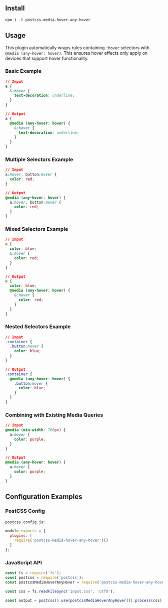 ## Install

```bash
npm i -D postcss-media-hover-any-hover
```

## Usage

This plugin automatically wraps rules containing `:hover` selectors with `@media (any-hover: hover)`.
This ensures hover effects only apply on devices that support hover functionality.

### Basic Example

```css
// Input
a {
  &:hover {
    text-decoration: underline;
  }
}

// Output
a {
  @media (any-hover: hover) {
    &:hover {
      text-decoration: underline;
    }
  }
}
```

### Multiple Selectors Example

```css
// Input
a:hover, button:hover {
  color: red;
}

// Output
@media (any-hover: hover) {
  a:hover, button:hover {
    color: red;
  }
}
```

### Mixed Selectors Example

```css
// Input
a {
  color: blue;
  &:hover {
    color: red;
  }
}

// Output
a {
  color: blue;
  @media (any-hover: hover) {
    &:hover {
      color: red;
    }
  }
}
```

### Nested Selectors Example

```css
// Input
.container {
  .button:hover {
    color: blue;
  }
}

// Output
.container {
  @media (any-hover: hover) {
    .button:hover {
      color: blue;
    }
  }
}
```

### Combining with Existing Media Queries

```css
// Input
@media (min-width: 768px) {
  a:hover {
    color: purple;
  }
}

// Output
@media (any-hover: hover) {
  a:hover {
    color: purple;
  }
}
```

## Configuration Examples

### PostCSS Config

`postcss.config.js`:

```js
module.exports = {
  plugins: [
    require('postcss-media-hover-any-hover')()
  ]
};
```

### JavaScript API

```js
const fs = require('fs');
const postcss = require('postcss');
const postcssMediaHoverAnyHover = require('postcss-media-hover-any-hover');

const css = fs.readFileSync('input.css', 'utf8');

const output = postcss().use(postcssMediaHoverAnyHover()).process(css).css;
```
